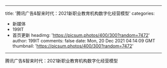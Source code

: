 
---
title: '腾讯广告&智来时代：2021新职业教育机构数字化经营模型'
categories: 
 - 新媒体
 - 199IT
 - 首页更新
headimg: 'https://picsum.photos/400/300?random=7472'
author: 199IT
comments: false
date: Mon, 20 Dec 2021 04:14:09 GMT
thumbnail: 'https://picsum.photos/400/300?random=7472'
---

<div>   
腾讯广告&智来时代：2021新职业教育机构数字化经营模型  
</div>
            